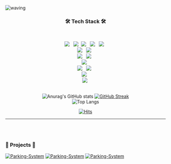 

![waving](https://capsule-render.vercel.app/api?type=waving&height=200&text=Jihye's_GIT!&fontAlign=55&fontAlignY=45&color=gradient)




<div align="center"><h3 align="center"><b>🛠 Tech Stack 🛠</b></h3>
</br>
<p align="center">
<img src="https://img.shields.io/badge/python-3776AB?style=plastic&logo=Python&logoColor=white"/></a> &nbsp
<img src="https://img.shields.io/badge/Java-007396?style=flat&logo=Java&logoColor=white"/></a>&nbsp
<img src="https://img.shields.io/badge/MySQL-4479A1?style=plastic&logo=MySQL&logoColor=white"/></a> &nbsp
<img src="https://img.shields.io/badge/HTML5-E34F26?style=plastic&logo=HTML5&logoColor=white"/></a> &nbsp
<img src="https://img.shields.io/badge/CSS3-1572B6?style=plastic&logo=CSS3&logoColor=white"/></a> &nbsp<br>
<img src="https://img.shields.io/badge/Apache-D22128?style=plastic&logo=Apache&logoColor=white"/></a> &nbsp
<img src="https://img.shields.io/badge/PHP-777BB4?style=plastic&logo=PHP&logoColor=white"/></a> &nbsp<br>
<img src="https://img.shields.io/badge/Google Colab-F9AB00?style=plastic&logo=Google Colab&logoColor=white"/></a> &nbsp
<img src="https://img.shields.io/badge/Visual Studio Code-007ACC?style=plastic&logo=Visual Studio Code&logoColor=white"/></a> &nbsp <br>
<img src="https://img.shields.io/badge/Yolo-00FFFF?style=plastic&logo=Yolo&logoColor=white"/></a> &nbsp <br>
<img src="https://img.shields.io/badge/Amazon AWS-232F3E?style=plastic&logo=Amazon%20AWS&logoColor=white"/></a> &nbsp
<img src="https://img.shields.io/badge/Amazon EC2-FF9900?style=plastic&logo=Amazon EC2&logoColor=white"/></a> &nbsp<br>
<img src="https://img.shields.io/badge/Grafana-F46800?style=plastic&logo=Grafana&logoColor=white"/></a> &nbsp<br>
<img src="https://img.shields.io/badge/Adobe Photoshop-3F4F75?style=flat&logo=Adobe Photoshop&logoColor=white"/></a>&nbsp<br>


<br>

![Anurag's GitHub stats](https://github-readme-stats.vercel.app/api?username=lullu303&theme=transparent&show_icons=true)
[![GitHub Streak](https://streak-stats.demolab.com/?user=lullu303&theme=transparent)](https://git.io/streak-stats)
<br>
![Top Langs](https://github-readme-stats.vercel.app/api/top-langs/?username=lullu303&layout=compact&theme=transparent)
<!-- http://github-profile-summary-cards.vercel.app/api/cards/profile-details?username={lullu303}&theme={dracula} -->


[![Hits](https://hits.seeyoufarm.com/api/count/incr/badge.svg?url=https%3A%2F%2Fgithub.com%2Flullu303%2Fhit-counter&count_bg=%23D353B0&title_bg=%237A7A7A&icon=&icon_color=%23FFFFFF&title=hits&edge_flat=false)](https://hits.seeyoufarm.com) </div>

----------------

<br></br>
### 📄 Projects 📄
[![Parking-System](https://github-readme-stats.vercel.app/api/pin/?username=lullu303&repo=Tippingpoint&theme=tokyonight)](https://github.com/lullu303/Tippingpoint)
[![Parking-System](https://github-readme-stats.vercel.app/api/pin/?username=lullu303&repo=Make_Joy&theme=tokyonight)](https://github.com/lullu303/Make_Joy.git)
[![Parking-System](https://github-readme-stats.vercel.app/api/pin/?username=lullu303&repo=RPG_PJT&theme=tokyonight)](https://github.com/lullu303/RPG_PJT)
<!-- [![blocking-hate-speech](https://github-readme-stats.vercel.app/api/pin/?username=DAWUNHAN&repo=BERT-detect-hate-speech&theme=tokyonight)](https://github.com/DAWUNHAN/BERT-detect-hate-speech) -->


<br></br>

</div>
